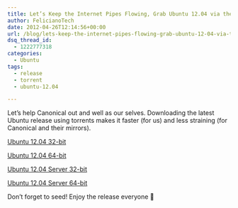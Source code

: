 ```yaml
---
title: Let’s Keep the Internet Pipes Flowing, Grab Ubuntu 12.04 via the Official Torrent
author: FelicianoTech
date: 2012-04-26T12:14:56+00:00
url: /blog/lets-keep-the-internet-pipes-flowing-grab-ubuntu-12-04-via-the-official-torrent/
dsq_thread_id:
  - 1222777318
categories:
  - Ubuntu
tags:
  - release
  - torrent
  - ubuntu-12.04

---
```

Let&#8217;s help Canonical out and well as our selves. Downloading the latest Ubuntu release using torrents makes it faster (for us) and less straining (for Canonical and their mirrors).

[Ubuntu 12.04 32-bit][1]

[Ubuntu 12.04 64-bit][2]

[Ubuntu 12.04 Server 32-bit][3]

[Ubuntu 12.04 Server 64-bit][4]

Don&#8217;t forget to seed! Enjoy the release everyone 🙂

[1]: http://old-releases.ubuntu.com/releases/precise/ubuntu-12.04-desktop-i386.iso.torrent
[2]: http://old-releases.ubuntu.com/releases/precise/ubuntu-12.04-desktop-amd64.iso.torrent
[3]: http://old-releases.ubuntu.com/releases/precise/ubuntu-12.04-server-i386.iso.torrent
[4]: http://old-releases.ubuntu.com/releases/precise/ubuntu-12.04-server-amd64.iso.torrent
